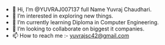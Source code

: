 - 👋 Hi, I’m @YUVRAJ007137 full Name Yuvraj Chaudhari.
- 👀 I’m interested in exploring new things.
- 🌱 I’m currently learning Diploma in Computer Engineering.
- 💞️ I’m looking to collaborate on biggest it companies.
- 📫 How to reach me :- yuvrajsc42@gmail.com

<!---
YUVRAJ007137/YUVRAJ007137 is a ✨ special ✨ repository because its `README.md` (this file) appears on your GitHub profile.
You can click the Preview link to take a look at your changes.
--->
